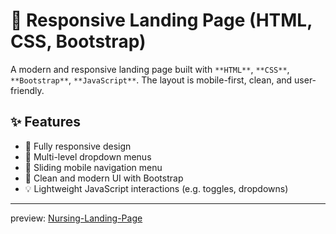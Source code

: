 # 🚀 Responsive Landing Page (HTML, CSS, Bootstrap)

A modern and responsive landing page built with `**HTML**`, `**CSS**`, `**Bootstrap**`, `**JavaScript**`. The layout is mobile-first, clean, and user-friendly.

## ✨ Features

- 📱 Fully responsive design
- 📂 Multi-level dropdown menus
- 📑 Sliding mobile navigation menu
- 🎨 Clean and modern UI with Bootstrap
- 💡 Lightweight JavaScript interactions (e.g. toggles, dropdowns)
  
---
preview:
[Nursing-Landing-Page]([alisoltaninejad.github.io/Nursing-Landing-Page](https://alisoltaninejad.github.io/Nursing-Landing-Page/))

